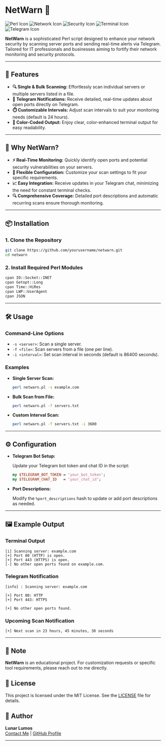 # NetWarn 🚀

![Perl Icon](https://img.shields.io/badge/Perl-%23F5DEB3?style=for-the-badge&logo=perl&logoColor=000000) ![Network Icon](https://img.shields.io/badge/Network-%231DA1F2?style=for-the-badge&logo=network&logoColor=ffffff) ![Security Icon](https://img.shields.io/badge/Security-%23FF4F4F?style=for-the-badge&logo=security&logoColor=ffffff) ![Terminal Icon](https://img.shields.io/badge/Terminal-%231d1f21?style=for-the-badge&logo=gnome-terminal&logoColor=00bfae) ![Telegram Icon](https://img.shields.io/badge/Telegram-%231DA1F2?style=for-the-badge&logo=telegram&logoColor=ffffff)

**NetWarn** is a sophisticated Perl script designed to enhance your network security by scanning server ports and sending real-time alerts via Telegram. Tailored for IT professionals and businesses aiming to fortify their network monitoring and security protocols.

---

## 🎯 Features

- **🔍 Single & Bulk Scanning:** Effortlessly scan individual servers or multiple servers listed in a file.
- **📲 Telegram Notifications:** Receive detailed, real-time updates about open ports directly on Telegram.
- **⏱️ Customizable Intervals:** Adjust scan intervals to suit your monitoring needs (default is 24 hours).
- **🌈 Color-Coded Output:** Enjoy clear, color-enhanced terminal output for easy readability.

---

## 🚀 Why NetWarn?

- **⚡ Real-Time Monitoring:** Quickly identify open ports and potential security vulnerabilities on your servers.
- **🔧 Flexible Configuration:** Customize your scan settings to fit your specific requirements.
- **📈 Easy Integration:** Receive updates in your Telegram chat, minimizing the need for constant terminal checks.
- **🔍 Comprehensive Coverage:** Detailed port descriptions and automatic recurring scans ensure thorough monitoring.

---

## 📦 Installation

### 1. Clone the Repository

```bash
git clone https://github.com/yourusername/netwarn.git
cd netwarn
```

### 2. Install Required Perl Modules

```bash
cpan IO::Socket::INET
cpan Getopt::Long
cpan Time::HiRes
cpan LWP::UserAgent
cpan JSON
```

---

## 🛠️ Usage

### Command-Line Options

- `-s <server>`: Scan a single server.
- `-f <file>`: Scan servers from a file (one per line).
- `-i <interval>`: Set scan interval in seconds (default is 86400 seconds).

### Examples

- **Single Server Scan:**

  ```bash
  perl netwarn.pl -s example.com
  ```

- **Bulk Scan from File:**

  ```bash
  perl netwarn.pl -f servers.txt
  ```

- **Custom Interval Scan:**

  ```bash
  perl netwarn.pl -f servers.txt -i 3600
  ```

---

## ⚙️ Configuration

- **Telegram Bot Setup:**

  Update your Telegram bot token and chat ID in the script:

  ```perl
  my $TELEGRAM_BOT_TOKEN = 'your_bot_token';
  my $TELEGRAM_CHAT_ID   = 'your_chat_id';
  ```

- **Port Descriptions:**

  Modify the `%port_descriptions` hash to update or add port descriptions as needed.

---

## 🖼️ Example Output

### Terminal Output

```plaintext
[i] Scanning server: example.com
[+] Port 80 (HTTP) is open.
[+] Port 443 (HTTPS) is open.
[-] No other open ports found on example.com.
```

### Telegram Notification

```plaintext
[info] : Scanning server: example.com

[+] Port 80: HTTP
[+] Port 443: HTTPS

[+] No other open ports found.
```

### Upcoming Scan Notification

```plaintext
[+] Next scan in 23 hours, 45 minutes, 30 seconds
```

---

## 📢 Note

**NetWarn** is an educational project. For customization requests or specific tool requirements, please reach out to me directly.

## 📄 License

This project is licensed under the MIT License. See the [LICENSE](LICENSE) file for details.

## 👤 Author

**Lunar Lumos**  
[Contact Me](https://fb.com/LunarLumos) | [GitHub Profile](https://github.com/LunarLumos)

---
